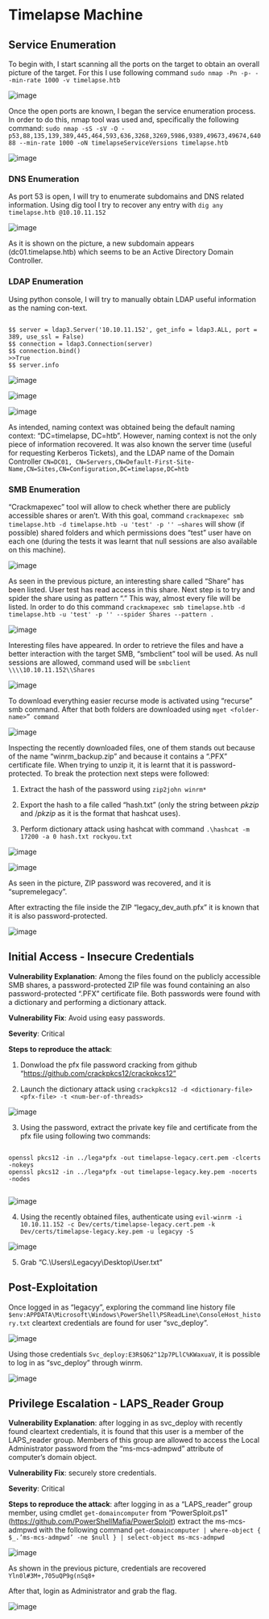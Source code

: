 # Timelapse Machine

## Service Enumeration

To begin with, I start scanning all the ports on the target to obtain an overall picture of the target. For this I use following command ```sudo nmap -Pn -p- --min-rate 1000 -v timelapse.htb```

![image](images/Timelapse/Imagen1.png)

Once the open ports are known, I began the service enumeration process. In order to do this, nmap tool was used and, specifically the following command: ```sudo nmap -sS -sV -O -p53,88,135,139,389,445,464,593,636,3268,3269,5986,9389,49673,49674,64088 --min-rate 1000 -oN timelapseServiceVersions timelapse.htb```


![image](images/Timelapse/Imagen2.png)

### DNS Enumeration
As port 53 is open, I will try to enumerate subdomains and DNS related information.
Using dig tool I try to recover any entry with ```dig any timelapse.htb @10.10.11.152```

![image](images/Timelapse/Imagen3.png)

As it is shown on the picture, a new subdomain appears (dc01.timelapse.htb) which seems to be an Active Directory Domain Controller.

### LDAP Enumeration

Using python console, I will try to manually obtain LDAP useful information as the naming con-text. 

```

$$ server = ldap3.Server('10.10.11.152', get_info = ldap3.ALL, port = 389, use_ssl = False)      
$$ connection = ldap3.Connection(server)      
$$ connection.bind()
>>True                                                                                                                
$$ server.info

```

![image](images/Timelapse/Imagen4.png)

![image](images/Timelapse/Imagen5.png)

![image](images/Timelapse/Imagen6.png)

As intended, naming context was obtained being the default naming context: “DC=timelapse, DC=htb”. However, naming context is not the only piece of information recovered. It was also known the server time (useful for requesting Kerberos Tickets), and the LDAP name of the Domain Controller ```CN=DC01, CN=Servers,CN=Default-First-Site-Name,CN=Sites,CN=Configuration,DC=timelapse,DC=htb```

### SMB Enumeration

“Crackmapexec” tool will allow to check whether there are publicly accessible shares or aren’t. With this goal, command ```crackmapexec smb timelapse.htb -d timelapse.htb -u 'test' -p '' –shares``` will show (if possible) shared folders and which permissions does “test” user have on each one (during the tests it was learnt that null sessions are also available on this machine). 

![image](images/Timelapse/Imagen7.png)

As seen in the previous picture, an interesting share called “Share” has been listed. User test has read access in this share.
Next step is to try and spider the share using as pattern “.” This way, almost every file will be listed. In order to do this command ```crackmapexec smb timelapse.htb -d timelapse.htb -u 'test' -p '' --spider Shares --pattern . ```

![image](images/Timelapse/Imagen8.png)

Interesting files have appeared. In order to retrieve the files and have a better interaction with the target SMB, “smbclient” tool will be used. As null sessions are allowed, command used will be ```smbclient \\\\10.10.11.152\\Shares```

![image](images/Timelapse/Imagen9.png)

To download everything easier recurse mode is activated using “recurse” smb command. After that both folders are downloaded using ```mget <folder-name>” command```

![image](images/Timelapse/Imagen10.png)

Inspecting the recently downloaded files, one of them stands out because of the name “winrm_backup.zip” and because it contains a “.PFX” certificate file. When trying to unzip it, it is learnt that it is password-protected. To break the protection next steps were followed:

1. Extract the hash of the password using ```zip2john winrm*```

2. Export the hash to a file called “hash.txt” (only the string between $pkzip$ and $/pkzip$ as it is the format that hashcat uses).

3. Perform dictionary attack using hashcat with command ```.\hashcat -m 17200 -a 0 hash.txt rockyou.txt```

![image](images/Timelapse/Imagen11.png)

![image](images/Timelapse/Imagen12.png)

As seen in the picture, ZIP password was recovered, and it is “supremelegacy”. 

After extracting the file inside the ZIP “legacy_dev_auth.pfx” it is known that it is also password-protected.

![image](images/Timelapse/Imagen13.png)

## Initial Access - Insecure Credentials

**Vulnerability Explanation**: Among the files found on the publicly accessible SMB shares, a password-protected ZIP file was found containing an also password-protected “.PFX” certificate file. Both passwords were found with a dictionary and performing a dictionary attack.

**Vulnerability Fix**: Avoid using easy passwords.

**Severity**: Critical

**Steps to reproduce the attack**: 

1.	Donwload the pfx file password cracking from github “https://github.com/crackpkcs12/crackpkcs12”

2.	Launch the dictionary attack using ```crackpkcs12 -d <dictionary-file> <pfx-file> -t <num-ber-of-threads>```

![image](images/Timelapse/Imagen14.png)

3.	Using the password, extract the private key file and certificate from the pfx file using following two commands:

```

openssl pkcs12 -in ../lega*pfx -out timelapse-legacy.cert.pem -clcerts -nokeys
openssl pkcs12 -in ../lega*pfx -out timelapse-legacy.key.pem -nocerts -nodes
	
```

![image](images/Timelapse/Imagen15.png)

4.	Using the recently obtained files, authenticate using ```evil-winrm -i 10.10.11.152 -c Dev/certs/timelapse-legacy.cert.pem -k Dev/certs/timelapse-legacy.key.pem -u legacyy -S```

![image](images/Timelapse/Imagen16.png)

5.	Grab “C.\Users\Legacyy\Desktop\User.txt”

## Post-Exploitation

Once logged in as “legacyy”, exploring the command line history file ```$env:APPDATA\Microsoft\Windows\PowerShell\PSReadLine\ConsoleHost_history.txt``` cleartext credentials are found for user “svc_deploy”.

![image](images/Timelapse/Imagen17.png)

Using those credentials ```Svc_deploy:E3R$Q62^12p7PLlC%KWaxuaV```, it is possible to log in as “svc_deploy” through winrm.

![image](images/Timelapse/Imagen18.png)

## Privilege Escalation - LAPS_Reader Group

**Vulnerability Explanation**: after logging in as svc_deploy with recently found cleartext credentials, it is found that this user is a member of the LAPS_reader group. Members of this group are allowed to access the Local Administrator password from the “ms-mcs-admpwd” attribute of computer’s domain object.

**Vulnerability Fix**: securely store credentials.

**Severity**: Critical

**Steps to reproduce the attack**: after logging in as a “LAPS_reader” group member, using cmdlet ```get-domaincomputer``` from “PowerSploit.ps1” (https://github.com/PowerShellMafia/PowerSploit) extract the ms-mcs-admpwd with the following command ```get-domaincomputer | where-object { $_.’ms-mcs-admpwd’ -ne $null } | select-object ms-mcs-admpwd```

![image](images/Timelapse/Imagen19.png)

As shown in the previous picture, credentials are recovered ```Yln0l#3M+,705uQP9g(nSq8+```

After that, login as Administrator and grab the flag.

![image](images/Timelapse/Imagen20.png)












